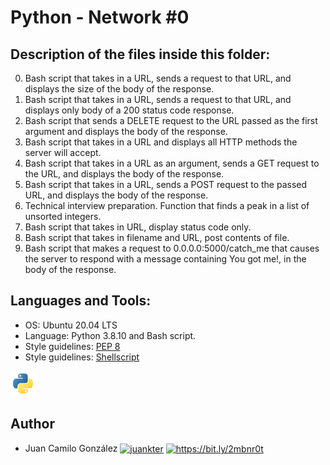 # Python - Network #0

## Description of the files inside this folder:

0. Bash script that takes in a URL, sends a request to that URL, and displays the size of the body of the response.
1. Bash script that takes in a URL, sends a request to that URL, and displays only body of a 200 status code response.
2. Bash script that sends a DELETE request to the URL passed as the first argument and displays the body of the response.
3. Bash script that takes in a URL and displays all HTTP methods the server will accept.
4. Bash script that takes in a URL as an argument, sends a GET request to the URL, and displays the body of the response.
5. Bash script that takes in a URL, sends a POST request to the passed URL, and displays the body of the response.
6. Technical interview preparation. Function that finds a peak in a list of unsorted integers.
7. Bash script that takes in URL, display status code only.
8. Bash script that takes in filename and URL, post contents of file.
9. Bash script that makes a request to 0.0.0.0:5000/catch_me that causes the server to respond with a message containing You got me!, in the body of the response.

## Languages and Tools:

- OS: Ubuntu 20.04 LTS
- Language: Python 3.8.10 and Bash script.
- Style guidelines: [PEP 8](https://www.python.org/dev/peps/pep-0008/)
- Style guidelines: [Shellscript](https://github.com/koalaman/shellcheck)

<p align="left"> <a href="https://www.python.org" target="_blank" rel="noreferrer"> <img src="https://raw.githubusercontent.com/devicons/devicon/master/icons/python/python-original.svg" alt="python" width="40" height="40"/> </a> </p>


## Author

- Juan Camilo González <a href="https://twitter.com/juankter" target="blank"><img align="center" src="https://raw.githubusercontent.com/rahuldkjain/github-profile-readme-generator/master/src/images/icons/Social/twitter.svg" alt="juankter" height="30" width="40" /></a>
<a href="https://bit.ly/2MBNR0t" target="blank"><img align="center" src="https://raw.githubusercontent.com/rahuldkjain/github-profile-readme-generator/master/src/images/icons/Social/linked-in-alt.svg" alt="https://bit.ly/2mbnr0t" height="30" width="40" /></a>
